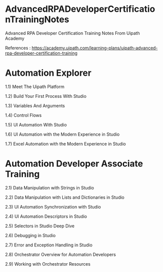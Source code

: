 # AdvancedRPADeveloperCertificationTrainingNotes


Advanced RPA Developer Certification Training Notes From Uipath Academy


References : https://academy.uipath.com/learning-plans/uipath-advanced-rpa-developer-certification-training



# Automation Explorer

1.1) Meet The Uipath Platform


1.2) Build Your First Process With Studio


1.3) Variables And Arguments


1.4) Control Flows


1.5) UI Automation With Studio


1.6) UI Automation with the Modern Experience in Studio


1.7) Excel Automation with the Modern Experience in Studio


# Automation Developer Associate Training 

2.1) Data Manipulation with Strings in Studio


2.2) Data Manipulation with Lists and Dictionaries in Studio


2.3) UI Automation Synchronization with Studio

2.4) UI Automation Descriptors in Studio 

2.5) Selectors in Studio Deep Dive 

2.6) Debugging in Studio

2.7) Error and Exception Handling in Studio

2.8) Orchestrator Overview for Automation Developers

2.9) Working with Orchestrator Resources


